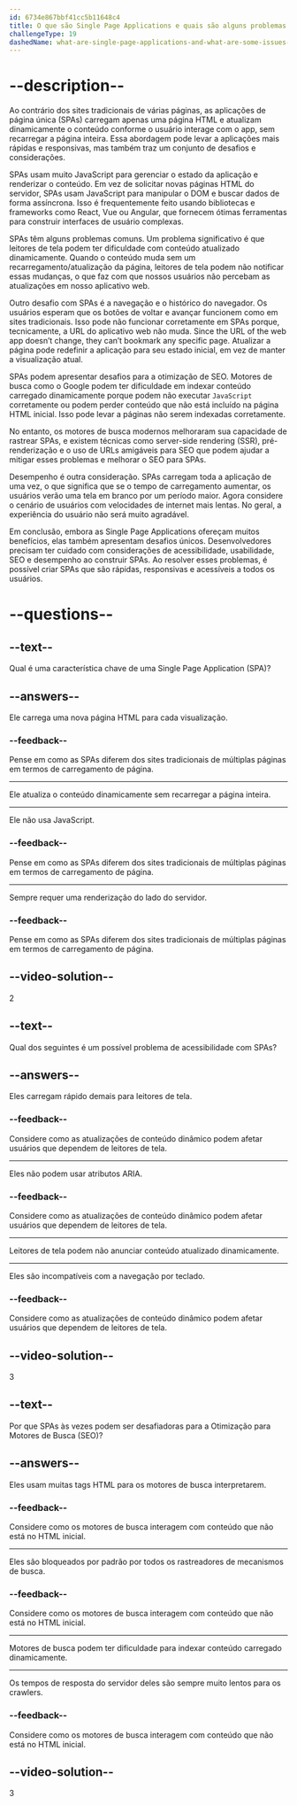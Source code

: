 ```yaml
---
id: 6734e867bbf41cc5b11648c4
title: O que são Single Page Applications e quais são alguns problemas relacionados a elas?
challengeType: 19
dashedName: what-are-single-page-applications-and-what-are-some-issues-surrounding-them
---
```


# --description--

Ao contrário dos sites tradicionais de várias páginas, as aplicações de página única (SPAs) carregam apenas uma página HTML e atualizam dinamicamente o conteúdo conforme o usuário interage com o app, sem recarregar a página inteira. Essa abordagem pode levar a aplicações mais rápidas e responsivas, mas também traz um conjunto de desafios e considerações.

SPAs usam muito JavaScript para gerenciar o estado da aplicação e renderizar o conteúdo. Em vez de solicitar novas páginas HTML do servidor, SPAs usam JavaScript para manipular o DOM e buscar dados de forma assíncrona. Isso é frequentemente feito usando bibliotecas e frameworks como React, Vue ou Angular, que fornecem ótimas ferramentas para construir interfaces de usuário complexas.

SPAs têm alguns problemas comuns. Um problema significativo é que leitores de tela podem ter dificuldade com conteúdo atualizado dinamicamente. Quando o conteúdo muda sem um recarregamento/atualização da página, leitores de tela podem não notificar essas mudanças, o que faz com que nossos usuários não percebam as atualizações em nosso aplicativo web.

Outro desafio com SPAs é a navegação e o histórico do navegador. Os usuários esperam que os botões de voltar e avançar funcionem como em sites tradicionais. Isso pode não funcionar corretamente em SPAs porque, tecnicamente, a URL do aplicativo web não muda.  Since the URL of the web app doesn’t change, they can’t bookmark any specific page. Atualizar a página pode redefinir a aplicação para seu estado inicial, em vez de manter a visualização atual.

SPAs podem apresentar desafios para a otimização de SEO. Motores de busca como o Google podem ter dificuldade em indexar conteúdo carregado dinamicamente porque podem não executar `JavaScript` corretamente ou podem perder conteúdo que não está incluído na página HTML inicial. Isso pode levar a páginas não serem indexadas corretamente.

No entanto, os motores de busca modernos melhoraram sua capacidade de rastrear SPAs, e existem técnicas como server-side rendering (SSR), pré-renderização e o uso de URLs amigáveis para SEO que podem ajudar a mitigar esses problemas e melhorar o SEO para SPAs.

Desempenho é outra consideração. SPAs carregam toda a aplicação de uma vez, o que significa que se o tempo de carregamento aumentar, os usuários verão uma tela em branco por um período maior. Agora considere o cenário de usuários com velocidades de internet mais lentas. No geral, a experiência do usuário não será muito agradável.

Em conclusão, embora as Single Page Applications ofereçam muitos benefícios, elas também apresentam desafios únicos. Desenvolvedores precisam ter cuidado com considerações de acessibilidade, usabilidade, SEO e desempenho ao construir SPAs. Ao resolver esses problemas, é possível criar SPAs que são rápidas, responsivas e acessíveis a todos os usuários.

# --questions--

## --text--

Qual é uma característica chave de uma Single Page Application (SPA)?

## --answers--

Ele carrega uma nova página HTML para cada visualização.

### --feedback--

Pense em como as SPAs diferem dos sites tradicionais de múltiplas páginas em termos de carregamento de página.

---

Ele atualiza o conteúdo dinamicamente sem recarregar a página inteira.

---

Ele não usa JavaScript.

### --feedback--

Pense em como as SPAs diferem dos sites tradicionais de múltiplas páginas em termos de carregamento de página.

---

Sempre requer uma renderização do lado do servidor.

### --feedback--

Pense em como as SPAs diferem dos sites tradicionais de múltiplas páginas em termos de carregamento de página.

## --video-solution--

2

## --text--

Qual dos seguintes é um possível problema de acessibilidade com SPAs?

## --answers--

Eles carregam rápido demais para leitores de tela.

### --feedback--

Considere como as atualizações de conteúdo dinâmico podem afetar usuários que dependem de leitores de tela.

---

Eles não podem usar atributos ARIA.

### --feedback--

Considere como as atualizações de conteúdo dinâmico podem afetar usuários que dependem de leitores de tela.

---

Leitores de tela podem não anunciar conteúdo atualizado dinamicamente.

---

Eles são incompatíveis com a navegação por teclado.

### --feedback--

Considere como as atualizações de conteúdo dinâmico podem afetar usuários que dependem de leitores de tela.

## --video-solution--

3

## --text--

Por que SPAs às vezes podem ser desafiadoras para a Otimização para Motores de Busca (SEO)?

## --answers--

Eles usam muitas tags HTML para os motores de busca interpretarem.

### --feedback--

Considere como os motores de busca interagem com conteúdo que não está no HTML inicial.

---

Eles são bloqueados por padrão por todos os rastreadores de mecanismos de busca.

### --feedback--

Considere como os motores de busca interagem com conteúdo que não está no HTML inicial.

---

Motores de busca podem ter dificuldade para indexar conteúdo carregado dinamicamente.

---

Os tempos de resposta do servidor deles são sempre muito lentos para os crawlers.

### --feedback--

Considere como os motores de busca interagem com conteúdo que não está no HTML inicial.

## --video-solution--

3
